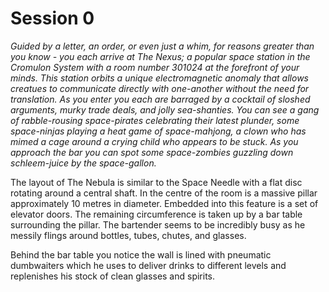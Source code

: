 # Session 0

_Guided by a letter, an order, or even just a whim, for reasons greater than you know - you each arrive at The Nexus; a popular space station in the Cromulon System with a room number 301024 at the forefront of your minds. This station orbits a unique electromagnetic anomaly that allows creatues to communicate directly with one-another without the need for translation. As you enter you each are barraged by a cocktail of sloshed arguments, murky trade deals, and jolly sea-shanties. You can see a gang of rabble-rousing space-pirates celebrating their latest plunder, some space-ninjas playing a heat game of space-mahjong, a clown who has mimed a cage around a crying child who appears to be stuck. As you approach the bar you can spot some space-zombies guzzling down schleem-juice by the space-gallon._

The layout of The Nebula is similar to the Space Needle with a flat disc rotating around a central shaft. In the centre of the room is a massive pillar approximately 10 metres in diameter. Embedded into this feature is a set of elevator doors. The remaining circumference is taken up by a bar table surrounding the pillar. The bartender seems to be incredibly busy as he messily flings around bottles, tubes, chutes, and glasses.

Behind the bar table you notice the wall is lined with pneumatic dumbwaiters which he uses to deliver drinks to different levels and replenishes his stock of clean glasses and spirits.
